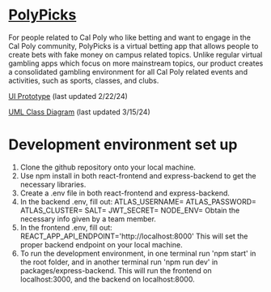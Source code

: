 # [PolyPicks](https://orange-sky-03c89531e.5.azurestaticapps.net/)

For people related to Cal Poly who like betting and want to engage in the Cal Poly community, PolyPicks is a virtual betting app that allows people to create bets with fake money on campus related topics. Unlike regular virtual gambling apps which focus on more mainstream topics, our product creates a consolidated gambling environment for all Cal Poly related events and activities, such as sports, classes, and clubs.

[UI Prototype](https://www.figma.com/file/nyqFiB0Ol0SHSbyNZR9DpW/Main-app?type=design&node-id=0%3A1&mode=design&t=AIoxeM1mcSafvNH7-1) (last updated 2/22/24)

[UML Class Diagram](https://github.com/EmuMan/stay-soft/wiki/UML-Class-Diagram) (last updated 3/15/24)

# Development environment set up
1. Clone the github repository onto your local machine.
2. Use npm install in both react-frontend and express-backend to get the necessary libraries.
3. Create a .env file in both react-frontend and express-backend.
4. In the backend .env, fill out:
ATLAS_USERNAME=
ATLAS_PASSWORD=
ATLAS_CLUSTER=
SALT=
JWT_SECRET=
NODE_ENV=
Obtain the necessary info given by a team member.
5. In the frontend .env, fill out:
REACT_APP_API_ENDPOINT='http://localhost:8000'
This will set the proper backend endpoint on your local machine.
6. To run the development environment, in one terminal run 'npm start' in the root folder, and in another terminal run 'npm run dev' in packages/express-backend. This will run the frontend on localhost:3000, and the backend on localhost:8000.